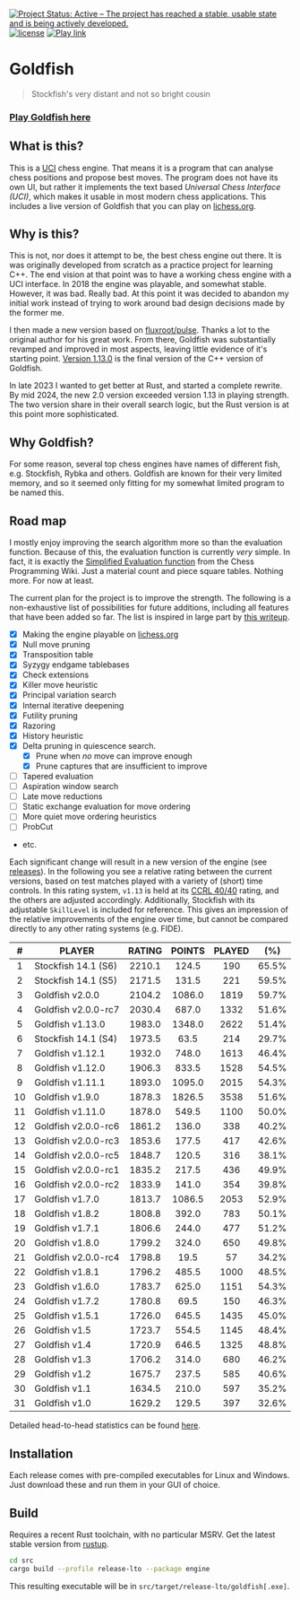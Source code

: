 [![Project Status: Active – The project has reached a stable, usable state and is being actively developed.](http://www.repostatus.org/badges/latest/active.svg)](http://www.repostatus.org/#active)
[![license](https://img.shields.io/github/license/mashape/apistatus.svg)](https://github.com/bsamseth/Goldfish/blob/main/LICENCE)
[![Play link](https://img.shields.io/badge/Play%20Goldfish-lichess-green.svg)](https://lichess.org/@/Goldfish-Engine)



# Goldfish
> Stockfish's very distant and not so bright cousin

### [Play Goldfish here](https://lichess.org/@/Goldfish-Engine)

## What is this?

This is a [UCI](https://www.wbec-ridderkerk.nl/html/UCIProtocol.html) chess engine. 
That means it is a program that can analyse chess
positions and propose best moves.  The program does not have its own UI, but
rather it implements the text based _Universal Chess Interface (UCI)_, which
makes it usable in most modern chess applications. This includes a live version
of Goldfish that you can play on [lichess.org](https://lichess.org/@/Goldfish-Engine).

## Why is this?
This is not, nor does it attempt to be, the best chess engine out there.
It is was originally developed from scratch as a
practice project for learning C++. The end vision at that point was to have a
working chess engine with a UCI interface. In 2018 the engine was playable, and
somewhat stable. However, it was bad. Really bad. At this point it was decided
to abandon my initial work instead of trying to work around bad design
decisions made by the former me. 

I then made a new version based on
[fluxroot/pulse](https://github.com/fluxroot/pulse). Thanks a lot to the
original author for his great work. From there, Goldfish was substantially
revamped and improved in most aspects, leaving little evidence of it's starting
point. [Version 1.13.0](https://github.com/bsamseth/Goldfish/releases/tag/v1.13.0) 
is the final version of the C++ version of Goldfish.

In late 2023 I wanted to get better at Rust, and started a complete rewrite. By
mid 2024, the new 2.0 version exceeded version 1.13 in playing strength. The
two version share in their overall search logic, but the Rust version is at
this point more sophisticated.

## Why Goldfish?

For some reason, several top chess engines have names of different fish, e.g.
Stockfish, Rybka and others. Goldfish are known for their very limited memory,
and so it seemed only fitting for my somewhat limited program to be named this. 

## Road map

I mostly enjoy improving the search algorithm more so than the evaluation function.
Because of this, the evaluation function is currently _very_ simple. In fact, it is exactly the 
[Simplified Evaluation function](https://www.chessprogramming.org/Simplified_Evaluation_Function) 
from the Chess Programming Wiki. Just a material count and piece square tables. Nothing more. For now at least.

The current plan for the project is to improve the strength. The following is a
non-exhaustive list of possibilities for future additions, including all features that have
been added so far. The list is inspired in large part by [this writeup](http://www.frayn.net/beowulf/theory.html).

-   [X] Making the engine playable on [lichess.org](lichess.org)
-   [X] Null move pruning
-   [X] Transposition table
-   [X] Syzygy endgame tablebases
-   [X] Check extensions
-   [X] Killer move heuristic
-   [X] Principal variation search
-   [X] Internal iterative deepening
-   [X] Futility pruning
-   [X] Razoring
-   [X] History heuristic
-   [X] Delta pruning in quiescence search.
    +   [X] Prune when _no_ move can improve enough
    +   [X] Prune captures that are insufficient to improve
-   [ ] Tapered evaluation
-   [ ] Aspiration window search
-   [ ] Late move reductions
-   [ ] Static exchange evaluation for move ordering
-   [ ] More quiet move ordering heuristics
-   [ ] ProbCut
-   etc.

Each significant change will result in a new version of the engine (see
[releases](https://github.com/bsamseth/Goldfish/releases)). In the following
you see a relative rating between the current versions, based on test matches
played with a variety of (short) time controls. In this rating system, `v1.13`
is held at its [CCRL 40/40](http://computerchess.org.uk/ccrl/4040/) rating, and
the others are adjusted accordingly. Additionally, Stockfish with its
adjustable `SkillLevel` is included for reference. This gives an impression of
the relative improvements of the engine over time, but cannot be compared
directly to any other rating systems (e.g. FIDE).

 |   # | PLAYER               |   RATING  | POINTS  | PLAYED   | (%)|
 |:---:|---|:---:|:---:|:---:|:---:|
 |   1 | Stockfish 14.1 (S6)    | 2210.1  |  124.5  |   190  | 65.5%|
 |   2 | Stockfish 14.1 (S5)    | 2171.5  |  131.5  |   221  | 59.5%|
 |   3 | Goldfish v2.0.0        | 2104.2  | 1086.0  |  1819  | 59.7%|
 |   4 | Goldfish v2.0.0-rc7    | 2030.4  |  687.0  |  1332  | 51.6%|
 |   5 | Goldfish v1.13.0       | 1983.0  | 1348.0  |  2622  | 51.4%|
 |   6 | Stockfish 14.1 (S4)    | 1973.5  |   63.5  |   214  | 29.7%|
 |   7 | Goldfish v1.12.1       | 1932.0  |  748.0  |  1613  | 46.4%|
 |   8 | Goldfish v1.12.0       | 1906.3  |  833.5  |  1528  | 54.5%|
 |   9 | Goldfish v1.11.1       | 1893.0  | 1095.0  |  2015  | 54.3%|
 |  10 | Goldfish v1.9.0        | 1878.3  | 1826.5  |  3538  | 51.6%|
 |  11 | Goldfish v1.11.0       | 1878.0  |  549.5  |  1100  | 50.0%|
 |  12 | Goldfish v2.0.0-rc6    | 1861.2  |  136.0  |   338  | 40.2%|
 |  13 | Goldfish v2.0.0-rc3    | 1853.6  |  177.5  |   417  | 42.6%|
 |  14 | Goldfish v2.0.0-rc5    | 1848.7  |  120.5  |   316  | 38.1%|
 |  15 | Goldfish v2.0.0-rc1    | 1835.2  |  217.5  |   436  | 49.9%|
 |  16 | Goldfish v2.0.0-rc2    | 1833.9  |  141.0  |   354  | 39.8%|
 |  17 | Goldfish v1.7.0        | 1813.7  | 1086.5  |  2053  | 52.9%|
 |  18 | Goldfish v1.8.2        | 1808.8  |  392.0  |   783  | 50.1%|
 |  19 | Goldfish v1.7.1        | 1806.6  |  244.0  |   477  | 51.2%|
 |  20 | Goldfish v1.8.0        | 1799.2  |  324.0  |   650  | 49.8%|
 |  21 | Goldfish v2.0.0-rc4    | 1798.8  |   19.5  |    57  | 34.2%|
 |  22 | Goldfish v1.8.1        | 1796.2  |  485.5  |  1000  | 48.5%|
 |  23 | Goldfish v1.6.0        | 1783.7  |  625.0  |  1151  | 54.3%|
 |  24 | Goldfish v1.7.2        | 1780.8  |   69.5  |   150  | 46.3%|
 |  25 | Goldfish v1.5.1        | 1726.0  |  645.5  |  1435  | 45.0%|
 |  26 | Goldfish v1.5          | 1723.7  |  554.5  |  1145  | 48.4%|
 |  27 | Goldfish v1.4          | 1720.9  |  646.5  |  1325  | 48.8%|
 |  28 | Goldfish v1.3          | 1706.2  |  314.0  |   680  | 46.2%|
 |  29 | Goldfish v1.2          | 1675.7  |  237.5  |   585  | 40.6%|
 |  30 | Goldfish v1.1          | 1634.5  |  210.0  |   597  | 35.2%|
 |  31 | Goldfish v1.0          | 1629.2  |  129.5  |   397  | 32.6%|


Detailed head-to-head statistics can be found [here](stats/head-to-head-history.txt).

## Installation

Each release comes with pre-compiled executables for Linux and Windows. Just download these and run them in your GUI of
choice.

## Build

Requires a recent Rust toolchain, with no particular MSRV. Get the latest stable version from [rustup](https://rustup.rs/).

``` bash
cd src
cargo build --profile release-lto --package engine
```

This resulting executable will be in `src/target/release-lto/goldfish[.exe]`.
